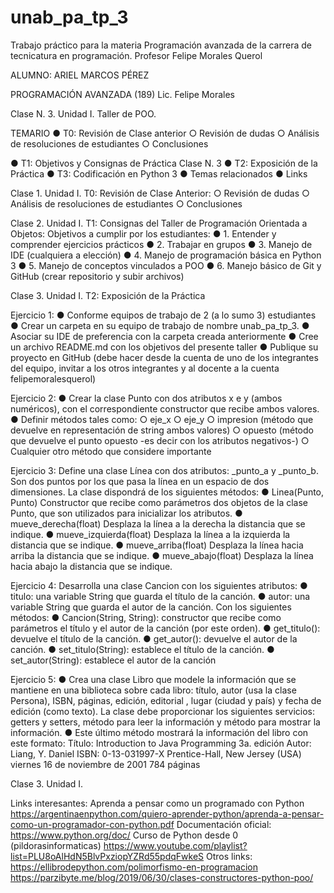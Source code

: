 # unab_pa_tp_3

Trabajo práctico para la materia Programación avanzada de la carrera de tecnicatura en programación. Profesor Felipe Morales Querol

ALUMNO: ARIEL MARCOS PÉREZ

PROGRAMACIÓN AVANZADA (189)
Lic. Felipe Morales

Clase N. 3. Unidad I. Taller de POO.

TEMARIO
● T0: Revisión de Clase anterior
○ Revisión de dudas
○ Análisis de resoluciones de estudiantes
○ Conclusiones

● T1: Objetivos y Consignas de Práctica Clase N. 3
● T2: Exposición de la Práctica
● T3: Codificación en Python 3
● Temas relacionados
● Links

Clase 1. Unidad I.
T0: Revisión de Clase Anterior:
○ Revisión de dudas
○ Análisis de resoluciones de estudiantes
○ Conclusiones

Clase 2. Unidad I.
T1: Consignas del Taller de Programación Orientada a Objetos:
Objetivos a cumplir por los estudiantes:
● 1. Entender y comprender ejercicios prácticos
● 2. Trabajar en grupos
● 3. Manejo de IDE (cualquiera a elección)
● 4. Manejo de programación básica en Python 3
● 5. Manejo de conceptos vinculados a POO
● 6. Manejo básico de Git y GitHub (crear repositorio y subir archivos)

Clase 3. Unidad I.
T2: Exposición de la Práctica

Ejercicio 1:
● Conforme equipos de trabajo de 2 (a lo sumo 3) estudiantes
● Crear un carpeta en su equipo de trabajo de nombre unab_pa_tp_3.
● Asociar su IDE de preferencia con la carpeta creada anteriormente
● Cree un archivo README.md con los objetivos del presente taller
● Publique su proyecto en GitHub (debe hacer desde la cuenta de uno de los integrantes del equipo,
invitar a los otros integrantes y al docente a la cuenta felipemoralesquerol)

Ejercicio 2:
● Crear la clase Punto con dos atributos x e y (ambos numéricos), con el correspondiente
constructor que recibe ambos valores.
● Definir métodos tales como:
○ eje_x
○ eje_y
○ impresion (método que devuelve en representación de string ambos valores)
○ opuesto (método que devuelve el punto opuesto -es decir con los atributos
negativos-)
○ Cualquier otro método que considere importante

Ejercicio 3:
Define una clase Línea con dos atributos: \_punto_a y \_punto_b. Son dos puntos por los que
pasa la línea en un espacio de dos dimensiones.
La clase dispondrá de los siguientes métodos:
● Linea(Punto, Punto) Constructor que recibe como parámetros dos objetos de la clase
Punto, que son utilizados para inicializar los atributos.
● mueve_derecha(float) Desplaza la línea a la derecha la distancia que se indique.
● mueve_izquierda(float) Desplaza la línea a la izquierda la distancia que se indique.
● mueve_arriba(float) Desplaza la línea hacia arriba la distancia que se indique.
● mueve_abajo(float) Desplaza la línea hacia abajo la distancia que se indique.

Ejercicio 4:
Desarrolla una clase Cancion con los siguientes atributos:
● titulo: una variable String que guarda el título de la canción.
● autor: una variable String que guarda el autor de la canción.
Con los siguientes métodos:
● Cancion(String, String): constructor que recibe como parámetros el título y el autor de la
canción (por este orden).
● get_titulo(): devuelve el título de la canción.
● get_autor(): devuelve el autor de la canción.
● set_titulo(String): establece el título de la canción.
● set_autor(String): establece el autor de la canción

Ejercicio 5:
● Crea una clase Libro que modele la información que se mantiene en una biblioteca sobre
cada libro: título, autor (usa la clase Persona), ISBN, páginas, edición, editorial , lugar
(ciudad y país) y fecha de edición (como texto). La clase debe proporcionar los siguientes
servicios: getters y setters, método para leer la información y método para mostrar la
información.
● Este último método mostrará la información del libro con este formato:
Título: Introduction to Java Programming 3a. edición
Autor: Liang, Y. Daniel
ISBN: 0-13-031997-X
Prentice-Hall, New Jersey (USA)
viernes 16 de noviembre de 2001
784 páginas

Clase 3. Unidad I.

Links interesantes:
Aprenda a pensar como un programado con Python
https://argentinaenpython.com/quiero-aprender-python/aprenda-a-pensar-como-un-programador-con-python.pdf
Documentación oficial:
https://www.python.org/doc/
Curso de Python desde 0 (pildorasinformaticas)
https://www.youtube.com/playlist?list=PLU8oAlHdN5BlvPxziopYZRd55pdqFwkeS
Otros links:
https://ellibrodepython.com/polimorfismo-en-programacion
https://parzibyte.me/blog/2019/06/30/clases-constructores-python-poo/
